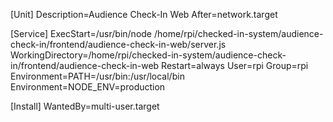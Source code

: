 [Unit]
Description=Audience Check-In Web
After=network.target

[Service]
ExecStart=/usr/bin/node /home/rpi/checked-in-system/audience-check-in/frontend/audience-check-in-web/server.js
WorkingDirectory=/home/rpi/checked-in-system/audience-check-in/frontend/audience-check-in-web
Restart=always
User=rpi
Group=rpi
Environment=PATH=/usr/bin:/usr/local/bin
Environment=NODE_ENV=production

[Install]
WantedBy=multi-user.target
